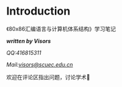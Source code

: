 # Introduction

《80x86汇编语言与计算机体系结构》学习笔记

***written by Visors***

*QQ:416815311*

*Mail:visors@scuec.edu.cn*

欢迎在评论区指出问题，讨论学术🤭